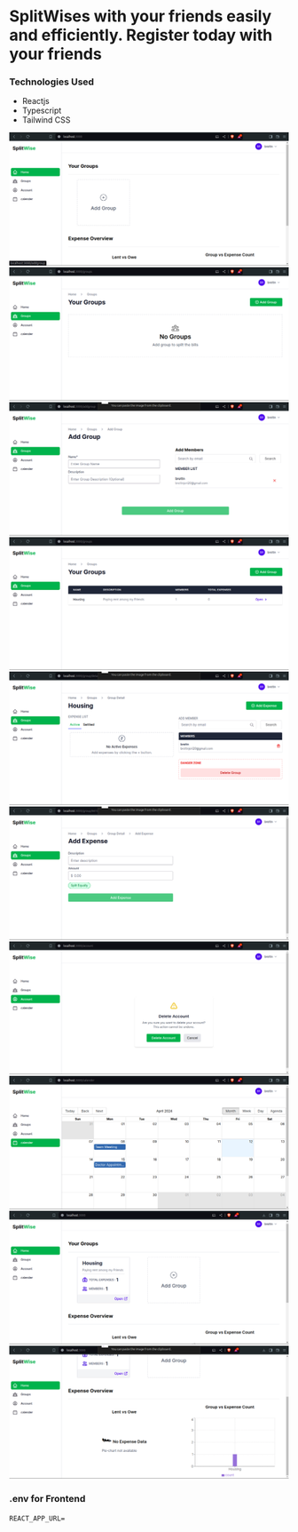 # SplitWises with your friends easily and efficiently. Register today with your friends

### Technologies Used

- Reactjs
- Typescript
- Tailwind CSS

![Image 1](src/images/1.png)
![Image 2](src/images/2.png)
![Image 3](src/images/3.png)
![Image 4](src/images/4.png)
![Image 5](src/images/5.png)
![Image 6](src/images/6.png)
![Image 7](src/images/7.png)
![Image 8](src/images/8.png)
![Image 9](src/images/9.png)
![Image 10](src/images/10.png)

### .env for Frontend

```
REACT_APP_URL=
```

